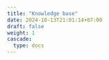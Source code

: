 ```yaml
---
title: "Knowledge base"
date: 2024-10-13T21:01:14+07:00
draft: false
weight: 1
cascade:
  type: docs
---
```

